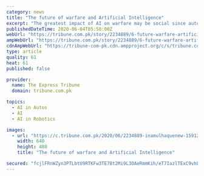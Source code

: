 ```yaml
---
category: news
title: "The future of warfare and Artificial Intelligence"
excerpt: "The greatest impact of AI on warfare may be social since autonomous, AI-driven machines increasingly replace humans"
publishedDateTime: 2020-06-04T05:50:00Z
webUrl: "https://tribune.com.pk/story/2234889/6-future-warfare-artificial-intelligence/"
ampWebUrl: "https://tribune.com.pk/story/2234889/6-future-warfare-artificial-intelligence/"
cdnAmpWebUrl: "https://tribune-com-pk.cdn.ampproject.org/c/s/tribune.com.pk/story/2234889/6-future-warfare-artificial-intelligence/"
type: article
quality: 61
heat: 61
published: false

provider:
  name: The Express Tribune
  domain: tribune.com.pk

topics:
  - AI in Autos
  - AI
  - AI in Robotics

images:
  - url: "https://c.tribune.com.pk/2020/06/2234889-inamulhaquenew-1591212102-138-640x480.jpg"
    width: 640
    height: 480
    title: "The future of warfare and Artificial Intelligence"

secured: "fcjlFRnWZyn3PTLbtU9RTKFw3TE78t2Mi9L3OAeRmmKih/eT7IazlTExC9vhLHrF8xkQDsogszRA6Db7XB6o9eBeDFFUdPtY9UR++c3VdG/VYdWX8aG8vEDvh2CBjuzVDuHIlwl4pJW67jS7Y3jgDLS0TI1HJVjqPQSsXMozQHidwVSE3FzOAgcnY30t+0Qbm9L6jMvMDMcvJ+8uGxUKDBQZnjXapZ0Eel3fLSoRZybLQlo/lkROVzSVwVhKvzXIwoJKyTxmfBuOmNJ0U3OXXLYCaka01oHN+Py04UG/kv3KnhzTsUz3QW4fY8C7UkAD;KMNdqTO/3dNQxs1nUN2OZg=="
---
```



